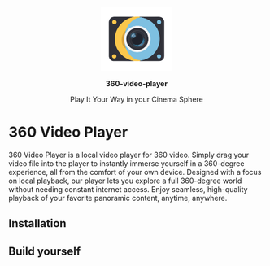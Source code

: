 <div align="center">
	<br>
	  <p><a href="https://github.com/thehancode/360-video-player/"><img src="public/logo.svg" width="140" alt="360-video-player" /></a></p>
  <p><b>360-video-player</b></p>
 Play It Your Way in your Cinema Sphere 
</div>

# 360 Video Player 
360 Video Player is a local video player for 360 video. Simply drag your video file into the player to instantly immerse yourself in a 360-degree experience, all from the comfort of your own device. Designed with a focus on local playback, our player lets you explore a full 360-degree world without needing constant internet access. Enjoy seamless, high-quality playback of your favorite panoramic content, anytime, anywhere.


## Installation

## Build yourself
 